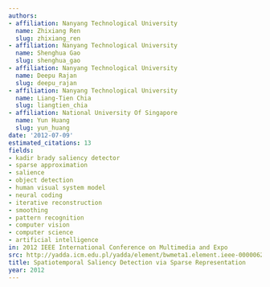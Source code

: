 ```yaml
---
authors:
- affiliation: Nanyang Technological University
  name: Zhixiang Ren
  slug: zhixiang_ren
- affiliation: Nanyang Technological University
  name: Shenghua Gao
  slug: shenghua_gao
- affiliation: Nanyang Technological University
  name: Deepu Rajan
  slug: deepu_rajan
- affiliation: Nanyang Technological University
  name: Liang-Tien Chia
  slug: liangtien_chia
- affiliation: National University Of Singapore
  name: Yun Huang
  slug: yun_huang
date: '2012-07-09'
estimated_citations: 13
fields:
- kadir brady saliency detector
- sparse approximation
- salience
- object detection
- human visual system model
- neural coding
- iterative reconstruction
- smoothing
- pattern recognition
- computer vision
- computer science
- artificial intelligence
in: 2012 IEEE International Conference on Multimedia and Expo
src: http://yadda.icm.edu.pl/yadda/element/bwmeta1.element.ieee-000006298391
title: Spatiotemporal Saliency Detection via Sparse Representation
year: 2012
---
```

